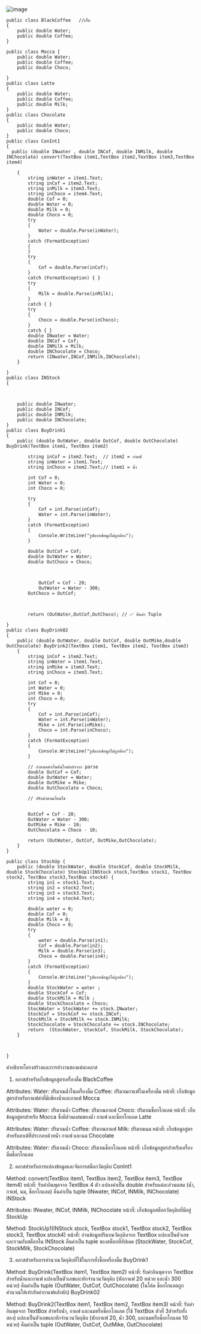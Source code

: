 ![image](https://github.com/user-attachments/assets/fa1b0be2-907f-4c65-bc7a-5c7a1cf2fdb5)

    
    public class BlackCoffee   //เก็บ
    {
        public double Water;
        public double Coffee; 
    }
    
    public class Mocca {
        public double Water;
        public double Coffee;
        public double Choco;
    
    }
    public class Latte
    {
        public double Water;
        public double Coffee;
        public double Milk;
    }
    public class Chocolate
    {
        public double Water;
        public double Choco;
    }
    public class ConInt1
    {
      public (double INwater , double INCof, double INMilk, double INChocolate) convert(TextBox item1,TextBox item2,TextBox item3,TextBox item4)

        {
            string inWater = item1.Text;
            string inCof = item2.Text;
            string inMilk = item3.Text;
            string inChoco = item4.Text;
            double Cof = 0;
            double Water = 0;
            double Milk = 0;
            double Choco = 0;
            try
            {
                Water = double.Parse(inWater);
            }
            catch (FormatException)
            {
            }
            try
            {
                Cof = double.Parse(inCof);
            }
            catch (FormatException) { }
            try
            {
                Milk = double.Parse(inMilk);
            }
            catch { }
            try
            {
                Choco = double.Parse(inChoco);
            }
            catch { }
            double INwater = Water;
            double INCof = Cof;
            double INMilk = Milk;
            double INChocolate = Choco;
            return (INwater,INCof,INMilk,INChocolate);
        }

    }
    public class INStock
    {



        public double INwater;
        public double INCof;
        public double INMilk;
        public double INChocolate;
    }
    public class BuyDrink1
    {
        public (double OutWater, double OutCof, double OutChocolate) BuyDrink(TextBox item1, TextBox item2)

            string inCof = item2.Text;  // item2 = กาแฟ
            string inWater = item1.Text;
            string inChoco = item2.Text;// item1 = น้ำ

            int Cof = 0;
            int Water = 0;
            int Choco = 0;

            try
            {
                Cof = int.Parse(inCof);
                Water = int.Parse(inWater);
            }
            catch (FormatException)
            {
                Console.WriteLine("รูปแบบข้อมูลไม่ถูกต้อง");
            }

            double OutCof = Cof;
            double OutWater = Water;
            double OutChoco = Choco;


           
                OutCof = Cof - 20;
                OutWater = Water - 300;
            OutChoco = OutCof;
           
            

            return (OutWater,OutCof,OutChoco); // ✅ คืนค่า Tuple

    }
    public class BuyDrink02
    {
        public (double OutWater, double OutCof, double OutMike,double OutChocolate) BuyDrink2(TextBox item1, TextBox item2, TextBox item3)
        {
            string inCof = item2.Text;
            string inWater = item1.Text;
            string inMike = item3.Text;
            string inChoco = item3.Text;

            int Cof = 0;
            int Water = 0;
            int Mike = 0;
            int Choco = 0;
            try
            {
                Cof = int.Parse(inCof);
                Water = int.Parse(inWater);
                Mike = int.Parse(inMike);
                Choco = int.Parse(inChoco);
            }
            catch (FormatException)
            {
                Console.WriteLine("รูปแบบข้อมูลไม่ถูกต้อง");
            }

            // กำหนดค่าเริ่มต้นใหม่หลังจาก parse
            double OutCof = Cof;
            double OutWater = Water;
            double OutMike = Mike;
            double OutChocolate = Choco;

            // ปรับค่าตามเงื่อนไข


            OutCof = Cof - 20;
            OutWater = Water - 300;
            OutMike = Mike - 10;
            OutChocolate = Choco - 10;

            return (OutWater, OutCof, OutMike,OutChocolate);
        }
    }

    public class StockUp {
        public (double StockWater, double StockCof, double StockMilk, double StockChocolate) StockUp1(INStock stock,TextBox stock1, TextBox stock2, TextBox stock3,TextBox stock4) {
            string in1 = stock1.Text;
            string in2 = stock2.Text;
            string in3 = stock3.Text;
            string in4 = stock4.Text;

            double water = 0;
            double Cof = 0;
            double Milk = 0;
            double Choco = 0;
            try
            {
                water = double.Parse(in1);
                Cof = double.Parse(in2);
                Milk = double.Parse(in3);
                Choco = double.Parse(in4);
            }
            catch (FormatException)
            {
                Console.WriteLine("รูปแบบข้อมูลไม่ถูกต้อง");
            }
            double StockWater = water ;
            double StockCof = Cof;
            double StockMilk = Milk ;
            double StockChocolate = Choco;
            StockWater = StockWater += stock.INwater;
            StockCof = StockCof += stock.INCof;
            StockMilk = StockMilk += stock.INMilk;
            StockChocolate = StockChocolate += stock.INChocolate;
            return  (StockWater, StockCof, StockMilk, StockChocolate);
        }
    
    
    
    }


คำอธิบายโครงสร้างและการทำงานของแต่ละคลาส
1. คลาสสำหรับเก็บข้อมูลสูตรเครื่องดื่ม
BlackCoffee

Attributes:
Water: ปริมาณน้ำในเครื่องดื่ม
Coffee: ปริมาณกาแฟในเครื่องดื่ม
หน้าที่: เก็บข้อมูลสูตรสำหรับกาแฟดำที่มีเพียงน้ำและกาแฟ
Mocca

Attributes:
Water: ปริมาณน้ำ
Coffee: ปริมาณกาแฟ
Choco: ปริมาณช็อกโกแลต
หน้าที่: เก็บข้อมูลสูตรสำหรับ Mocca ซึ่งมีส่วนผสมของน้ำ กาแฟ และช็อกโกแลต
Latte

Attributes:
Water: ปริมาณน้ำ
Coffee: ปริมาณกาแฟ
Milk: ปริมาณนม
หน้าที่: เก็บข้อมูลสูตรสำหรับลาเต้ที่ประกอบด้วยน้ำ กาแฟ และนม
Chocolate

Attributes:
Water: ปริมาณน้ำ
Choco: ปริมาณช็อกโกแลต
หน้าที่: เก็บข้อมูลสูตรสำหรับเครื่องดื่มช็อกโกแลต

2. คลาสสำหรับการแปลงข้อมูลและจัดการสต็อกวัตถุดิบ
ConInt1

Method: convert(TextBox item1, TextBox item2, TextBox item3, TextBox item4)
หน้าที่:
รับค่าอินพุตจาก TextBox 4 ตัว
แปลงค่าเป็น double สำหรับแต่ละส่วนผสม (น้ำ, กาแฟ, นม, ช็อกโกแลต)
คืนค่าเป็น tuple (INwater, INCof, INMilk, INChocolate)
INStock

Attributes:
INwater, INCof, INMilk, INChocolate
หน้าที่: เก็บข้อมูลสต็อกวัตถุดิบที่มีอยู่
StockUp

Method: StockUp1(INStock stock, TextBox stock1, TextBox stock2, TextBox stock3, TextBox stock4)
หน้าที่:
อ่านข้อมูลปริมาณวัตถุดิบจาก TextBox
แปลงเป็นตัวเลขและรวมกับสต็อกใน INStock
คืนค่าเป็น tuple ของสต็อกที่อัปเดต (StockWater, StockCof, StockMilk, StockChocolate)

3. คลาสสำหรับการคำนวณวัตถุดิบที่ใช้ในการสั่งซื้อเครื่องดื่ม
BuyDrink1

Method: BuyDrink(TextBox item1, TextBox item2)
หน้าที่:
รับค่าอินพุตจาก TextBox สำหรับน้ำและกาแฟ
แปลงเป็นตัวเลขและหักจำนวนวัตถุดิบ (หักกาแฟ 20 หน่วย และน้ำ 300 หน่วย)
คืนค่าเป็น tuple (OutWater, OutCof, OutChocolate)
(ในโค้ด ช็อกโกแลตถูกคำนวณให้เท่ากับค่ากาแฟหลังหัก)
BuyDrink02

Method: BuyDrink2(TextBox item1, TextBox item2, TextBox item3)
หน้าที่:
รับค่าอินพุตจาก TextBox สำหรับน้ำ, กาแฟ และนมหรือช็อกโกแลต (ใช้ TextBox ตัวที่ 3สำหรับทั้งสอง)
แปลงเป็นตัวเลขและหักจำนวนวัตถุดิบ (หักกาแฟ 20, น้ำ 300, และนมหรือช็อกโกแลต 10 หน่วย)
คืนค่าเป็น tuple (OutWater, OutCof, OutMike, OutChocolate)





